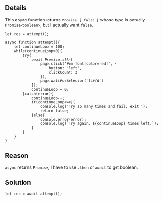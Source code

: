 ## Details 

This async function returns `Promise { false }` whose type is actually `Promise<boolean>`, but I actually want `false`.

```
let res = attempt();
```

```
async function attempt(){
    let continueLoop = 100;
    while(continueLoop>0){
        try{
            await Promise.all([
                page.click('#um font[color=red]', {
                    button: 'left',
                    clickCount: 3
                }),
                page.waitForSelector('li#fd')
            ]);
            continueLoop = 0;
        }catch(error){
            continueLoop--;
            if(continueLoop<=0){
                console.log('Try so many times and fail, exit.');
                return false;
            }else{
                console.error(error);
                console.log(`Try again, ${continueLoop} times left.`);
            }
        }
    }
}
```

## Reason

`async` returns `Promise`, I have to use `.then` or `await` to get boolean.

## Solution

```
let res = await attempt();
```